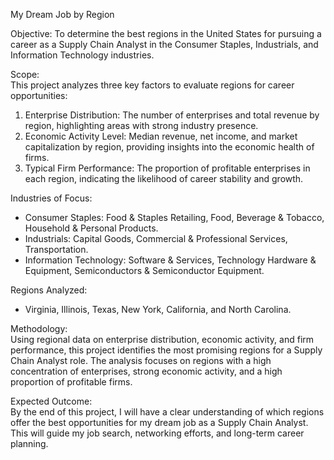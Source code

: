 My Dream Job by Region


Objective: 
To determine the best regions in the United States for pursuing a career as a Supply Chain Analyst in the Consumer Staples, Industrials, and Information Technology industries.  

Scope:  
This project analyzes three key factors to evaluate regions for career opportunities:  
1. Enterprise Distribution: The number of enterprises and total revenue by region, highlighting areas with strong industry presence.  
2. Economic Activity Level: Median revenue, net income, and market capitalization by region, providing insights into the economic health of firms.  
3. Typical Firm Performance: The proportion of profitable enterprises in each region, indicating the likelihood of career stability and growth.  

Industries of Focus:  
- Consumer Staples: Food & Staples Retailing, Food, Beverage & Tobacco, Household & Personal Products.  
- Industrials: Capital Goods, Commercial & Professional Services, Transportation.  
- Information Technology: Software & Services, Technology Hardware & Equipment, Semiconductors & Semiconductor Equipment.  

Regions Analyzed:  
- Virginia, Illinois, Texas, New York, California, and North Carolina.  

Methodology:  
Using regional data on enterprise distribution, economic activity, and firm performance, this project identifies the most promising regions for a Supply Chain Analyst role. The analysis focuses on regions with a high concentration of enterprises, strong economic activity, and a high proportion of profitable firms.  

Expected Outcome:  
By the end of this project, I will have a clear understanding of which regions offer the best opportunities for my dream job as a Supply Chain Analyst. This will guide my job search, networking efforts, and long-term career planning.  
